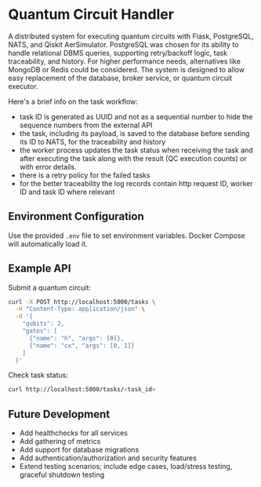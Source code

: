 # Quantum Circuit Handler

A distributed system for executing quantum circuits with Flask, PostgreSQL, NATS, and Qiskit AerSimulator.
PostgreSQL was chosen for its ability to handle relational DBMS queries, supporting retry/backoff logic, task traceability, and history. For higher performance needs, alternatives like MongoDB or Redis could be considered. The system is designed to allow easy replacement of the database, broker service, or quantum circuit executor.

Here's a brief info on the task workflow:
- task ID is generated as UUID and not as a sequential number to hide the sequence numbers from the external API
- the task, including its payload, is saved to the database before sending its ID to NATS, for the traceability and history
- the worker process updates the task status when receiving the task and after executing the task along with the result (QC execution counts) or with error details.
- there is a retry policy for the failed tasks
- for the better traceability the log records contain http request ID, worker ID and task ID where relevant

## Environment Configuration

Use the provided `.env` file to set environment variables. Docker Compose will automatically load it.

## Example API

Submit a quantum circuit:

```bash
curl -X POST http://localhost:5000/tasks \
  -H "Content-Type: application/json" \
  -d '{
    "qubits": 2,
    "gates": [
      {"name": "h", "args": [0]},
      {"name": "cx", "args": [0, 1]}
    ]
  }'
```

Check task status:

```bash
curl http://localhost:5000/tasks/<task_id>
```

## Future Development

- Add healthchecks for all services
- Add gathering of metrics
- Add support for database migrations
- Add authentication/authorization and security features
- Extend testing scenarios; include edge cases, load/stress testing, graceful shutdown testing

